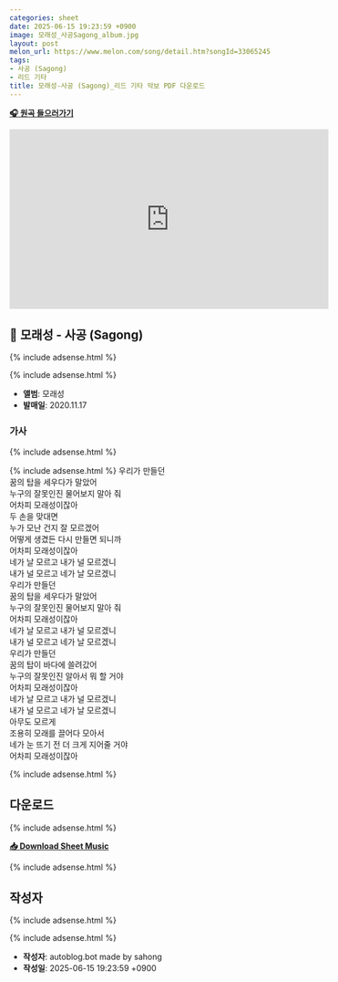 ```yaml
---
categories: sheet
date: 2025-06-15 19:23:59 +0900
image: 모래성_사공Sagong_album.jpg
layout: post
melon_url: https://www.melon.com/song/detail.htm?songId=33065245
tags:
- 사공 (Sagong)
- 리드 기타
title: 모래성-사공 (Sagong)_리드 기타 악보 PDF 다운로드
---
```


<p><a href="https://www.melon.com/song/detail.htm?songId=33065245" target="_blank"><strong>🎧 원곡 들으러가기</strong></a></p>
<iframe width="560" height="315" src="https://www.youtube.com/embed/eLV8yHe1yZQ" frameborder="0" allowfullscreen></iframe>

## 🎵 모래성 - 사공 (Sagong)

{% include adsense.html %}

{% include adsense.html %}

- **앨범**: 모래성  
- **발매일**: 2020.11.17  

### 가사

{% include adsense.html %}

{% include adsense.html %}
우리가 만들던  
꿈의 탑을 세우다가 말았어  
누구의 잘못인진 물어보지 말아 줘  
어차피 모래성이잖아  
두 손을 맞대면  
누가 모난 건지 잘 모르겠어  
어떻게 생겼든 다시 만들면 되니까  
어차피 모래성이잖아  
네가 날 모르고 내가 널 모르겠니  
내가 널 모르고 네가 날 모르겠니  
우리가 만들던  
꿈의 탑을 세우다가 말았어  
누구의 잘못인진 물어보지 말아 줘  
어차피 모래성이잖아  
네가 날 모르고 내가 널 모르겠니  
내가 널 모르고 네가 날 모르겠니  
우리가 만들던  
꿈의 탑이 바다에 쓸려갔어  
누구의 잘못인진 알아서 뭐 할 거야  
어차피 모래성이잖아  
네가 날 모르고 내가 널 모르겠니  
내가 널 모르고 네가 날 모르겠니  
아무도 모르게  
조용히 모래를 끌어다 모아서  
네가 눈 뜨기 전 더 크게 지어줄 거야  
어차피 모래성이잖아  


{% include adsense.html %}



## 다운로드
{% include adsense.html %}
<p><a href="https://drive.google.com/file/d/17wR-1SQmrKO-Wew-jApOoOYUqm9Zsxik/view?usp=sharing" download><strong>📥 Download Sheet Music</strong></a></p>

{% include adsense.html %}
## 작성자 

{% include adsense.html %}

{% include adsense.html %}
- **작성자**: autoblog.bot made by sahong
- **작성일**: 2025-06-15 19:23:59 +0900